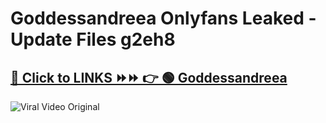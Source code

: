 
 # Goddessandreea Onlyfans Leaked - Update Files g2eh8

## <h2><a href="https://clipsfans.com/Goddessandreea&ref=git">🔗 Click to LINKS ⏩⏩ 👉 🟢 Goddessandreea </a></h2>

<a href="https://clipsfans.com/Goddessandreea&ref=git" rel="nofollow" data-target="animated-image.originalLink"><img src="https://i.ibb.co.com/xMMVF88/686577567.gif" alt="Viral Video Original" style="max-width: 100%; display: inline-block;" data-target="animated-image.originalImage"></a>

